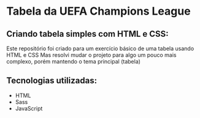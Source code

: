 # Tabela da UEFA Champions League

## Criando tabela simples com HTML e CSS:

Este repositório foi criado para um exercício básico de uma tabela usando HTML e CSS
Mas resolvi mudar o projeto para algo um pouco mais complexo, porém mantendo o tema principal (tabela)

## Tecnologias utilizadas:
- HTML
- Sass
- JavaScript
